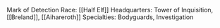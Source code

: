 Mark of Detection
Race: [[Half Elf]]
Headquarters: Tower of Inquisition, [[Breland]], [[Aihareroth]]
Specialties: Bodyguards, Investigation